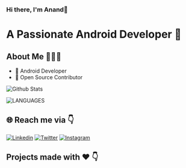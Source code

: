 ### Hi there, I'm Anand👋


# A Passionate Android Developer 🚀 

## About Me 🤷🏻‍♂️

* 📱 Android Developer
* 📝 Open Source Contributor

![Github Stats](https://github-readme-stats.vercel.app/api?username=ananddamodaran&count_private=true&show_icons=true&include_all_commits=true)

![LANGUAGES](https://github-readme-stats.vercel.app/api/top-langs/?username=ANANDDAMODARAN&hide=html&layout=compact)

## 🌐 Reach me via 👇

[![Linkedin](https://img.shields.io/badge/LinkedIn-blue.svg?style=for-the-badge&logo=linkedin)](https://www.linkedin.com/in/helloanand/)
[![Twitter](https://img.shields.io/badge/Twitter-skyblue.svg?style=for-the-badge&logo=twitter)](https://twitter.com/anand_damodaran)
[![Instagram](https://img.shields.io/badge/Instagram-gray.svg?style=for-the-badge&logo=instagram)](https://www.instagram.com/_anand.dev/)


## Projects made with ❤️ 👇
